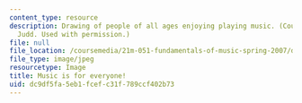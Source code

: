 ```yaml
---
content_type: resource
description: Drawing of people of all ages enjoying playing music. (Courtesy of Tilke
  Judd. Used with permission.)
file: null
file_location: /coursemedia/21m-051-fundamentals-of-music-spring-2007/dc9df5fa5eb1fcefc31f789ccf402b73_21m-051s07.jpg
file_type: image/jpeg
resourcetype: Image
title: Music is for everyone!
uid: dc9df5fa-5eb1-fcef-c31f-789ccf402b73
---
```

